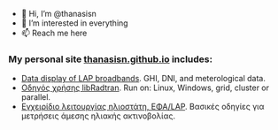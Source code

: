 - 👋 Hi, I’m @thanasisn
- 👀 I’m interested in everything
- 📫 Reach me here

### My personal site [thanasisn.github.io](https://thanasisn.github.io/) includes:
  - [Data display of LAP broadbands](https://thanasisn.github.io/data_display.html). GHI, DNI, and meterological data.
  - [Οδηγός χρήσης libRadtran](https://thanasisn.github.io/Libratran_guide/Libratran_guide.html). Run on: Linux, Windows, grid, cluster or parallel.
  - [Εγχειρίδιο λειτουργίας ηλιοστάτη, ΕΦΑ/LAP](https://thanasisn.github.io/Tracker_manual/LAP_tracker_manual.html). Βασικές οδηγίες για μετρήσεις άμεσης ηλιακής ακτινοβολίας.
    
